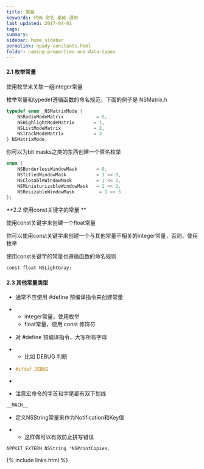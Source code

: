 ```yaml
---
title: 常量
keywords: 代码 命名 基础 通用
last_updated: 2017-04-01
tags:
summary:
sidebar: home_sidebar
permalink: npady-constants.html
folder: naming-properties-and-data-types
---
```




#### 2.1 枚举常量

使用枚举来关联一组integer常量  

枚举常量和typedef遵循函数的命名规范，下面的例子是 NSMatrix.h

```objective-c
typedef enum _NSMatrixMode {
    NSRadioModeMatrix            = 0,
    NSHighlightModeMatrix       = 1,           
    NSListModeMatrix            = 2,
    NSTrackModeMatrix           = 3
} NSMatrixMode;
```

你可以为bit masks之类的东西创建一个匿名枚举 

```objective-c
enum {
    NSBorderlessWindowMask       = 0,
    NSTitledWindowMask           = 1 << 0,
    NSClosableWindowMask         = 1 << 1,
    NSMiniaturizableWindowMask   = 1 << 2,
    NSResizableWindowMask         = 1 << 3
};
```

**2.2 使用const关键字的常量 **

使用const关键字来创建一个float常量

你可以使用const关键字来创建一个与其他常量不相关的integer常量，否则，使用枚举

使用const关键字的常量也遵循函数的命名规则 

```objective-c
const float NSLightGray;
```



#### 2.3 其他常量类型

- 通常不应使用 #define 预编译指令来创建常量

- - integer常量，使用枚举
  - float常量，使用 const 修饰符

- 对 #define 预编译指令，大写所有字母

- - 比如 DEBUG 判断

- ```objective-c
  #ifdef DEBUG
  ```

- ​


- 注意宏命令的字首和字尾都有双下划线 

```objective-c
__MACH__
```



- 定义NSString常量来作为Notification和Key值

- - 这样做可以有效防止拼写错误

```objective-c
APPKIT_EXTERN NSString *NSPrintCopies;
```





{% include links.html %}
